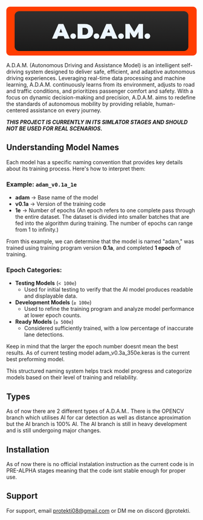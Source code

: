 ![Logo](https://github.com/protekti/A.D.A.M/blob/ai/Group%2080.png?raw=true)

A.D.A.M. (Autonomous Driving and Assistance Model) is an intelligent self-driving system designed to deliver safe, efficient, and adaptive autonomous driving experiences. Leveraging real-time data processing and machine learning, A.D.A.M. continuously learns from its environment, adjusts to road and traffic conditions, and prioritizes passenger comfort and safety. With a focus on dynamic decision-making and precision, A.D.A.M. aims to redefine the standards of autonomous mobility by providing reliable, human-centered assistance on every journey.

***THIS PROJECT IS CURRENTLY IN ITS SIMLATOR STAGES AND SHOULD NOT BE USED FOR REAL SCENARIOS.***

## Understanding Model Names  

Each model has a specific naming convention that provides key details about its training process. Here's how to interpret them:  

### Example: `adam_v0.1a_1e`  
- **adam** → Base name of the model  
- **v0.1a** → Version of the training code  
- **1e** → Number of epochs (An epoch refers to one complete pass through the entire dataset. The dataset is divided into smaller batches that are fed into the algorithm during training. The number of epochs can range from 1 to infinity.)  

From this example, we can determine that the model is named "adam," was trained using training program version **0.1a**, and completed **1 epoch** of training.  

### Epoch Categories:  
- **Testing Models** (`< 100e`)  
  - Used for initial testing to verify that the AI model produces readable and displayable data.  
- **Development Models** (`≥ 100e`)  
  - Used to refine the training program and analyze model performance at lower epoch counts.  
- **Ready Models** (`≥ 500e`)  
  - Considered sufficiently trained, with a low percentage of inaccurate lane detections.

 Keep in mind that the larger the epoch number doesnt mean the best results. As of current testing model adam_v0.3a_350e.keras is the current best preforming model.

This structured naming system helps track model progress and categorize models based on their level of training and reliability.

## Types
As of now there are 2 different types of A.D.A.M.. There is the OPENCV branch which utilises AI for car detection as well as distance aproximation but the AI branch is 100% AI. The AI branch is still in heavy development and is still undergoing major changes.

## Installation

As of now there is no official instalation instruction as the current code is in PRE-ALPHA stages meaning that the code isnt stable enough for proper use.

## Support

For support, email protekti08@gmail.com or DM me on discord @protekti.
